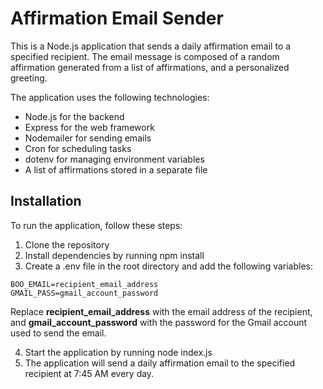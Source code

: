# Affirmation Email Sender
This is a Node.js application that sends a daily affirmation email to a specified recipient. The email message is composed of a random affirmation generated from a list of affirmations, and a personalized greeting.

The application uses the following technologies:

- Node.js for the backend
- Express for the web framework
- Nodemailer for sending emails
- Cron for scheduling tasks
- dotenv for managing environment variables
- A list of affirmations stored in a separate file

## Installation
To run the application, follow these steps:

1. Clone the repository
2. Install dependencies by running npm install
3. Create a .env file in the root directory and add the following variables:

```
BOO_EMAIL=recipient_email_address
GMAIL_PASS=gmail_account_password
```

Replace **recipient_email_address** with the email address of the recipient, and **gmail_account_password** with the password for the Gmail account used to send the email.

4. Start the application by running node index.js
5. The application will send a daily affirmation email to the specified recipient at 7:45 AM every day.

